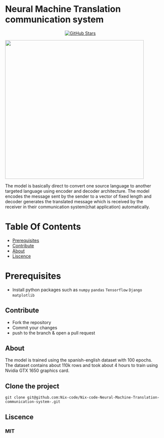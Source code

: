 <h1 style="border: 0;"> Neural Machine Translation communication system </h1>
<p align="center">
        <a href="https://github.com/Nix-code/Nix-code-Neural-Machine-Translation-communication-system-/stargazers" target="_blank"><img alt="GitHub Stars" src="https://img.shields.io/github/stars/Nix-code/Nix-code/Neural-Machine-Translation-communication-system-?style=for-the-badge" /></a>
        &nbsp;&nbsp;&nbsp;
    
</p>

<img src="https://raw.githubusercontent.com/Nix-code/Nix-code-Neural-Machine-Translation-communication-system-/main/src/nmt_chat/assets/static/images/nmt-chat.gif" height="450">

The model is basically direct to convert one source language to another targeted language using encoder and decoder architecture. The model encodes the message sent by the sender to a vector of fixed length and decoder generates the translated message which is received by the receiver in their communication system(chat application) automatically.

# Table Of Contents

-   [Prerequisites](#prerequisites)
-   [Contribute](#Contribute)
-   [About](#About)
-   [Liscence](#Liscence)



# Prerequisites

-   Install python packages such as `numpy` `pandas` `Tensorflow` `Django` `matplotlib`


## Contribute


-   Fork the repository
-   Commit your changes
-   push to the branch & open a pull request

## About
The model is trained using the spanish-english dataset with 100 epochs. The dataset contains about 110k rows and took about 4 hours to train using Nvidia GTX 1650 graphics card.

## Clone the project

```
git clone git@github.com:Nix-code/Nix-code-Neural-Machine-Translation-communication-system-.git
```

## Liscence
### MIT
